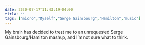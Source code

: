 ```yaml
---
date: 2020-07-17T11:43:19-04:00
title: ""
tags: ["micro","Myself","Serge Gainsbourg","Hamilton","music"]
---
```

My brain has decided to treat me to an unrequested Serge Gainsbourg/Hamilton mashup, and I’m not sure what to think.
